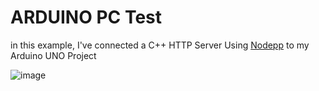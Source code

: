 # ARDUINO PC Test
in this example, I've connected a C++ HTTP Server Using [Nodepp](https://github.com/NodeppOficial/nodepp) to my Arduino UNO Project

![image](https://raw.githubusercontent.com/EDBCREPO/Arduino_PC/master/image.gif)
